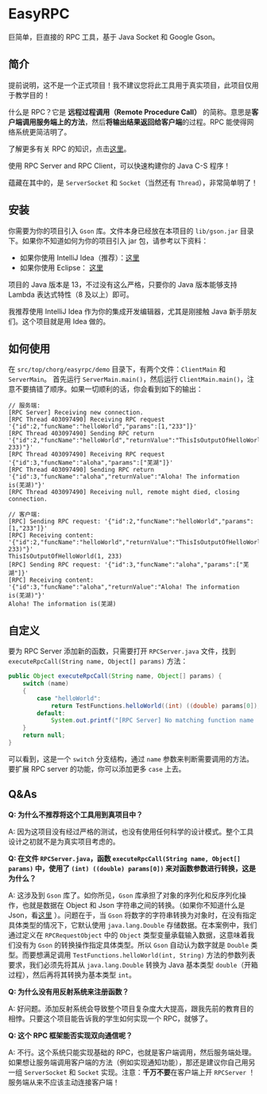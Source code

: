 # EasyRPC
巨简单，巨直接的 RPC 工具，基于 Java Socket 和 Google Gson。

## 简介
提前说明，这不是一个正式项目！我不建议您将此工具用于真实项目，此项目仅用于教学目的！

什么是 RPC？它是 **远程过程调用（Remote Procedure Call）** 的简称。意思是**客户端调用服务端上的方法**，然后**将输出结果返回给客户端**的过程。RPC 能使得网络系统更简洁明了。

了解更多有关 RPC 的知识，点击[这里](https://baike.baidu.com/item/远程过程调用/7854346?fromtitle=RPC&fromid=609861&fr=aladdin)。

使用 RPC Server and RPC Client，可以快速构建你的 Java C-S 程序！

蕴藏在其中的，是 `ServerSocket` 和 `Socket`（当然还有 `Thread`），非常简单明了！

## 安装
你需要为你的项目引入 `Gson` 库。文件本身已经放在本项目的 `lib/gson.jar` 目录下。如果你不知道如何为你的项目引入 jar 包，请参考以下资料：
- 如果你使用 IntelliJ Idea（推荐）：[这里](https://jingyan.baidu.com/article/ff42efa9f8161bc19e220225.html)
- 如果你使用 Eclipse： [这里](https://blog.csdn.net/qq_21808961/article/details/81215590)

项目的 Java 版本是 13，不过没有这么严格，只要你的 Java 版本能够支持 Lambda 表达式特性（8 及以上）即可。

我推荐使用 IntelliJ Idea 作为你的集成开发编辑器，尤其是刚接触 Java 新手朋友们。这个项目就是用 Idea 做的。

## 如何使用
在 `src/top/chorg/easyrpc/demo` 目录下，有两个文件：`ClientMain` 和 `ServerMain`。 首先运行 `ServerMain.main()`，然后运行 `ClientMain.main()`，注意不要搞错了顺序。如果一切顺利的话，你会看到如下的输出：

```
// 服务端:
[RPC Server] Receiving new connection.
[RPC Thread 403097490] Receiving RPC request '{"id":2,"funcName":"helloWorld","params":[1,"233"]}'
[RPC Thread 403097490] Sending RPC return '{"id":2,"funcName":"helloWorld","returnValue":"ThisIsOutputOfHelloWorld(1, 233)"}'
[RPC Thread 403097490] Receiving RPC request '{"id":3,"funcName":"aloha","params":["芜湖"]}'
[RPC Thread 403097490] Sending RPC return '{"id":3,"funcName":"aloha","returnValue":"Aloha! The information is(芜湖)"}'
[RPC Thread 403097490] Receiving null, remote might died, closing connection.

// 客户端:
[RPC] Sending RPC request: '{"id":2,"funcName":"helloWorld","params":[1,"233"]}'
[RPC] Receiving content: '{"id":2,"funcName":"helloWorld","returnValue":"ThisIsOutputOfHelloWorld(1, 233)"}'
ThisIsOutputOfHelloWorld(1, 233)
[RPC] Sending RPC request: '{"id":3,"funcName":"aloha","params":["芜湖"]}'
[RPC] Receiving content: '{"id":3,"funcName":"aloha","returnValue":"Aloha! The information is(芜湖)"}'
Aloha! The information is(芜湖)
```

## 自定义
要为 RPC Server 添加新的函数，只需要打开 `RPCServer.java` 文件，找到 `executeRpcCall(String name, Object[] params)` 方法：

```java
public Object executeRpcCall(String name, Object[] params) {
    switch (name)
    {
        case "helloWorld":
            return TestFunctions.helloWorld((int) ((double) params[0]), (String) params[1]);
        default:
            System.out.printf("[RPC Server] No matching function name '%s'.\n", name);
    }
    return null;
}
```

可以看到，这是一个 `switch` 分支结构，通过 `name` 参数来判断需要调用的方法。要扩展 RPC server 的功能，你可以添加更多 `case` 上去。

## Q&As
**Q: 为什么不推荐将这个工具用到真项目中？**

A: 因为这项目没有经过严格的测试，也没有使用任何科学的设计模式。整个工具设计之初就不是为真实项目考虑的。

**Q: 在文件 `RPCServer.java`，函数 `executeRpcCall(String name, Object[] params)` 中，使用了 `(int) ((double) params[0])` 来对函数参数进行转换，这是为什么？**

A: 这涉及到 `Gson` 库了。如你所见，`Gson` 库承担了对象的序列化和反序列化操作，也就是数据在 Object 和 Json 字符串之间的转换。（如果你不知道什么是 Json，看[这里](https://www.runoob.com/json/json-tutorial.html) ）。问题在于，当 `Gson` 将数字的字符串转换为对象时，在没有指定具体类型的情况下，它默认使用 `java.lang.Double` 存储数据。在本案例中，我们通过定义在 `RPCRequestObject` 中的 `Object` 类型变量承载输入数据，这意味着我们没有为 `Gson` 的转换操作指定具体类型。所以 `Gson` 自动认为数字就是 `Double` 类型。而要想满足调用 `TestFunctions.helloWorld(int, String)` 方法的参数列表要求，我们必须先将其从 `java.lang.Double` 转换为 Java 基本类型 `double`（开箱过程），然后再将其转换为基本类型 `int`。

**Q: 为什么没有用反射系统来注册函数？**

A: 好问题。添加反射系统会导致整个项目复杂度大大提高，跟我先前的教育目的相悖。只要这个项目能告诉我的学生如何实现一个 RPC，就够了。

**Q: 这个 RPC 框架能否实现双向通信呢？**

A: 不行。这个系统只能实现基础的 RPC，也就是客户端调用，然后服务端处理。如果想让服务端调用客户端的方法（例如实现通知功能），那还是建议你自己用另一组 `ServerSocket` 和 `Socket` 实现。注意：**千万不要**在客户端上开 `RPCServer` ！服务端从来不应该主动连接客户端！

